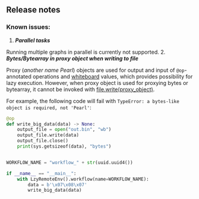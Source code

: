 ## Release notes

### Known issues:
1. _**Parallel tasks**_ 

Running multiple graphs in parallel is currently not supported.
2. _**Bytes/Bytearray in proxy object when writing to file**_

Proxy (_another name Pearl_) objects are used for output and input of `@op`-annotated operations and [whiteboard](tutorials/5-whiteboards.md) values, which provides possibility for lazy execution.
However, when proxy object is used for proxying bytes or bytearray, it cannot be invoked with
[file.write(proxy_object)](https://docs.python.org/3/tutorial/inputoutput.html#methods-of-file-objects).

For example, the following code will fail with `TypeError: a bytes-like object is required, not 'Pearl'`:
```python
@op
def write_big_data(data) -> None:
    output_file = open("out.bin", "wb")
    output_file.write(data)
    output_file.close()
    print(sys.getsizeof(data), "bytes")


WORKFLOW_NAME = "workflow_" + str(uuid.uuid4())

if __name__ == "__main__":
    with LzyRemoteEnv().workflow(name=WORKFLOW_NAME):
        data = b'\x07\x08\x07'
        write_big_data(data)
```